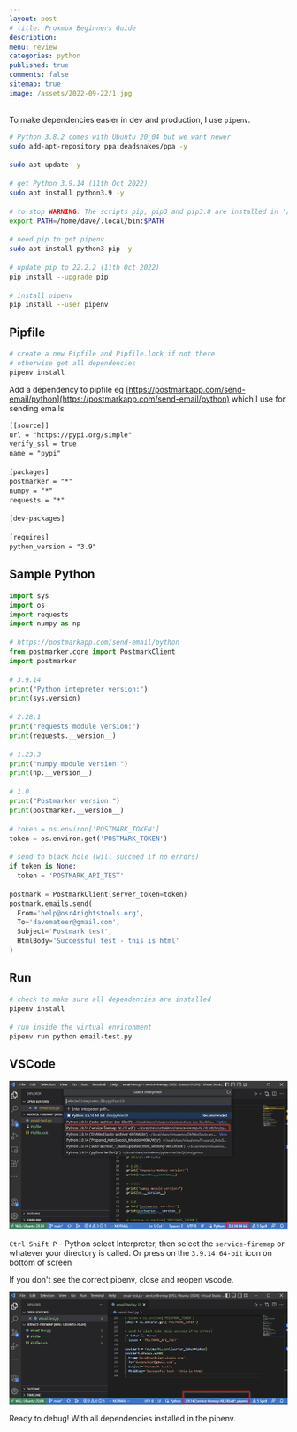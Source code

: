```yaml
---
layout: post
# title: Proxmox Beginners Guide
description: 
menu: review
categories: python
published: true 
comments: false     
sitemap: true
image: /assets/2022-09-22/1.jpg
---
```


<!-- [![alt text](/assets/2021-10-22/email-cover.jpg "email"){:width="800px"}](/assets/2021-10-22/email-cover.jpg) -->
<!-- [![alt text](/assets/2021-10-22/email-cover.jpg "Thanks to Solen Feyissa on unsplash - https://unsplash.com/@solenfeyissa")](https://unsplash.com/@solenfeyissa) -->


<!-- [![alt text](/assets/2021-12-21/desk.jpg "email")](/assets/2021-12-21/desk.jpg) -->

<!-- [![alt text](/assets/2022-09-15/fire-map.jpg "email")](/assets/2022-09-15/fire-map.jpg) -->

<!-- [![alt text](/assets/2022-09-15/cookie.jpg "email")](/assets/2022-09-15/cookie.jpg) -->

To make dependencies easier in dev and production, I use `pipenv`. 

```bash
# Python 3.8.2 comes with Ubuntu 20_04 but we want newer
sudo add-apt-repository ppa:deadsnakes/ppa -y

sudo apt update -y

# get Python 3.9.14 (11th Oct 2022)
sudo apt install python3.9 -y

# to stop WARNING: The scripts pip, pip3 and pip3.8 are installed in '/home/dave/.local/bin' which is not on PATH.
export PATH=/home/dave/.local/bin:$PATH

# need pip to get pipenv 
sudo apt install python3-pip -y

# update pip to 22.2.2 (11th Oct 2022)
pip install --upgrade pip

# install pipenv
pip install --user pipenv
```

## Pipfile

```bash
# create a new Pipfile and Pipfile.lock if not there
# otherwise get all dependencies
pipenv install
```

Add a dependency to pipfile eg [https://postmarkapp.com/send-email/python](https://postmarkapp.com/send-email/python) which I use for sending emails

```txt
[[source]]
url = "https://pypi.org/simple"
verify_ssl = true
name = "pypi"

[packages]
postmarker = "*"
numpy = "*"
requests = "*"

[dev-packages]

[requires]
python_version = "3.9"
```

## Sample Python

```py
import sys
import os
import requests
import numpy as np

# https://postmarkapp.com/send-email/python
from postmarker.core import PostmarkClient
import postmarker

# 3.9.14
print("Python intepreter version:")
print(sys.version)

# 2.28.1
print("requests module version:")
print(requests.__version__)

# 1.23.3
print("numpy module version:")
print(np.__version__)

# 1.0
print("Postmarker version:")
print(postmarker.__version__)

# token = os.environ['POSTMARK_TOKEN']
token = os.environ.get('POSTMARK_TOKEN')

# send to black hole (will succeed if no errors)
if token is None:
  token = 'POSTMARK_API_TEST'

postmark = PostmarkClient(server_token=token)
postmark.emails.send(
  From='help@osr4rightstools.org',
  To='davemateer@gmail.com',
  Subject='Postmark test',
  HtmlBody='Successful test - this is html'
)
```

## Run 

```bash
# check to make sure all dependencies are installed
pipenv install

# run inside the virtual environment
pipenv run python email-test.py
```

## VSCode

[![alt text](/assets/2022-10-11/1.jpg "email")](/assets/2022-10-11/1.jpg)

`Ctrl Shift P` - Python select Interpreter, then select the `service-firemap` or whatever your directory is called. Or press on the `3.9.14 64-bit` icon on bottom of screen

If you don't see the correct pipenv, close and reopen vscode.

[![alt text](/assets/2022-10-11/2.jpg "email")](/assets/2022-10-11/2.jpg)

Ready to debug! With all dependencies installed in the pipenv.